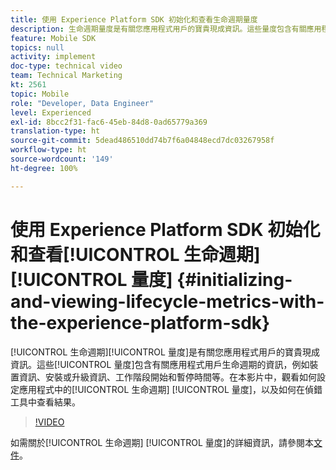 ```yaml
---
title: 使用 Experience Platform SDK 初始化和查看生命週期量度
description: 生命週期量度是有關您應用程式用戶的寶貴現成資訊。這些量度包含有關應用程式用戶生命週期的資訊，例如裝置資訊、安裝或升級資訊、工作階段開始和暫停時間等。在本影片中，觀看如何設定應用程式中的生命週期 量度，以及如何在偵錯工具中查看結果。
feature: Mobile SDK
topics: null
activity: implement
doc-type: technical video
team: Technical Marketing
kt: 2561
topic: Mobile
role: "Developer, Data Engineer"
level: Experienced
exl-id: 8bcc2f31-fac6-45eb-84d8-0ad65779a369
translation-type: ht
source-git-commit: 5dead486510dd74b7f6a04848ecd7dc03267958f
workflow-type: ht
source-wordcount: '149'
ht-degree: 100%

---
```


# 使用 Experience Platform SDK 初始化和查看[!UICONTROL 生命週期][!UICONTROL 量度] {#initializing-and-viewing-lifecycle-metrics-with-the-experience-platform-sdk}

[!UICONTROL 生命週期][!UICONTROL 量度]是有關您應用程式用戶的寶貴現成資訊。這些[!UICONTROL 量度]包含有關應用程式用戶生命週期的資訊，例如裝置資訊、安裝或升級資訊、工作階段開始和暫停時間等。在本影片中，觀看如何設定應用程式中的[!UICONTROL 生命週期] [!UICONTROL 量度]，以及如何在偵錯工具中查看結果。

>[!VIDEO](https://video.tv.adobe.com/v/26258/?quality=12)

如需關於[!UICONTROL 生命週期] [!UICONTROL 量度]的詳細資訊，請參閱本[文件](https://aep-sdks.gitbook.io/docs/using-mobile-extensions/mobile-core/lifecycle)。

